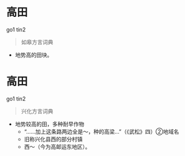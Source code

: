# 高田
go1 tin2
> 如皋方言词典
- 地势高的田块。

# 高田
go1 tin2
> 兴化方言词典
- 地势较高的田，多种耐早作物
  - “……加上这条路两边全是～，种的高梁…”（《武松》四）②地域名
  - 旧称兴化县西的部分村镇
  - 西～（今为高邮运东地区）。
